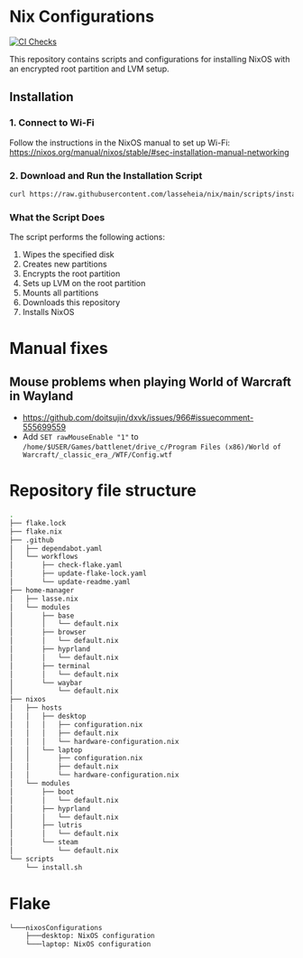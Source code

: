 # Nix Configurations

[![CI Checks](https://github.com/lasseheia/nix/actions/workflows/check-flake.yaml/badge.svg?branch=main&event=push)](https://github.com/lasseheia/nix/actions/workflows/check-flake.yaml)

This repository contains scripts and configurations for installing NixOS with an encrypted root partition and LVM setup.

## Installation

### 1. Connect to Wi-Fi

Follow the instructions in the NixOS manual to set up Wi-Fi:
https://nixos.org/manual/nixos/stable/#sec-installation-manual-networking

### 2. Download and Run the Installation Script

```bash
curl https://raw.githubusercontent.com/lasseheia/nix/main/scripts/install.sh | sudo bash [hard_drive_name] [hostname]
```

### What the Script Does

The script performs the following actions:

1. Wipes the specified disk
2. Creates new partitions
3. Encrypts the root partition
4. Sets up LVM on the root partition
5. Mounts all partitions
6. Downloads this repository
7. Installs NixOS

# Manual fixes

## Mouse problems when playing World of Warcraft in Wayland
- https://github.com/doitsujin/dxvk/issues/966#issuecomment-555699559
- Add `SET rawMouseEnable "1"` to `/home/$USER/Games/battlenet/drive_c/Program Files (x86)/World of Warcraft/_classic_era_/WTF/Config.wtf`

# Repository file structure

<!--START_SECTION:tree-->
```bash
.
├── flake.lock
├── flake.nix
├── .github
│   ├── dependabot.yaml
│   └── workflows
│       ├── check-flake.yaml
│       ├── update-flake-lock.yaml
│       └── update-readme.yaml
├── home-manager
│   ├── lasse.nix
│   └── modules
│       ├── base
│       │   └── default.nix
│       ├── browser
│       │   └── default.nix
│       ├── hyprland
│       │   └── default.nix
│       ├── terminal
│       │   └── default.nix
│       └── waybar
│           └── default.nix
├── nixos
│   ├── hosts
│   │   ├── desktop
│   │   │   ├── configuration.nix
│   │   │   ├── default.nix
│   │   │   └── hardware-configuration.nix
│   │   └── laptop
│   │       ├── configuration.nix
│   │       ├── default.nix
│   │       └── hardware-configuration.nix
│   └── modules
│       ├── boot
│       │   └── default.nix
│       ├── hyprland
│       │   └── default.nix
│       ├── lutris
│       │   └── default.nix
│       └── steam
│           └── default.nix
└── scripts
    └── install.sh
```
<!--END_SECTION:tree-->

# Flake

<!--START_SECTION:flake-->
```bash
└───nixosConfigurations
    ├───desktop: NixOS configuration
    └───laptop: NixOS configuration
```
<!--END_SECTION:flake-->

